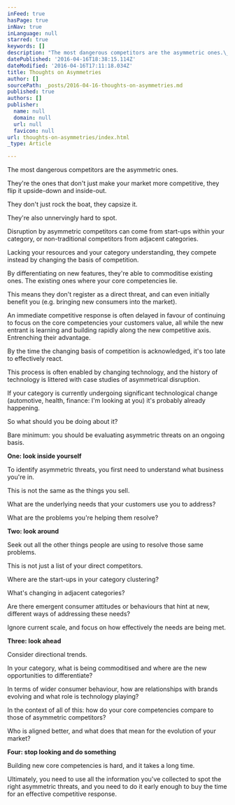 ```yaml
---
inFeed: true
hasPage: true
inNav: true
inLanguage: null
starred: true
keywords: []
description: "The most dangerous competitors are the asymmetric ones.\_"
datePublished: '2016-04-16T18:38:15.114Z'
dateModified: '2016-04-16T17:11:18.034Z'
title: Thoughts on Asymmetries
author: []
sourcePath: _posts/2016-04-16-thoughts-on-asymmetries.md
published: true
authors: []
publisher:
  name: null
  domain: null
  url: null
  favicon: null
url: thoughts-on-asymmetries/index.html
_type: Article

---
```

The most dangerous competitors are the asymmetric ones. 

They're the ones that don't just make your market more competitive, they flip it upside-down and inside-out. 

They don't just rock the boat, they capsize it. 

They're also unnervingly hard to spot.

Disruption by asymmetric competitors can come from start-ups within your category, or non-traditional competitors from adjacent categories.

Lacking your resources and your category understanding, they compete instead by changing the basis of competition.

By differentiating on new features, they're able to commoditise existing ones. The existing ones where your core competencies lie.

This means they don't register as a direct threat, and can even initially benefit you (e.g. bringing new consumers into the market).

An immediate competitive response is often delayed in favour of continuing to focus on the core competencies your customers value, all while the new entrant is learning and building rapidly along the new competitive axis. Entrenching their advantage.

By the time the changing basis of competition is acknowledged, it's too late to effectively react.

This process is often enabled by changing technology, and the history of technology is littered with case studies of asymmetrical disruption.

If your category is currently undergoing significant technological change (automotive, health, finance: I'm looking at you) it's probably already happening. 

So what should you be doing about it? 

Bare minimum: you should be evaluating asymmetric threats on an ongoing basis.

**One: look inside yourself**

To identify asymmetric threats, you first need to understand what business you're in. 

This is not the same as the things you sell.  

What are the underlying needs that your customers use you to address?

What are the problems you're helping them resolve? 

**Two: look around**

Seek out all the other things people are using to resolve those same problems. 

This is not just a list of your direct competitors. 

Where are the start-ups in your category clustering?

What's changing in adjacent categories?

Are there emergent consumer attitudes or behaviours that hint at new, different ways of addressing these needs? 

Ignore current scale, and focus on how effectively the needs are being met. 

**Three: look ahead**

Consider directional trends. 

In your category, what is being commoditised and where are the new opportunities to differentiate? 

In terms of wider consumer behaviour, how are relationships with brands evolving and what role is technology playing? 

In the context of all of this: how do your core competencies compare to those of asymmetric competitors? 

Who is aligned better, and what does that mean for the evolution of your market? 

**Four: stop looking and do something**

Building new core competencies is hard, and it takes a long time. 

Ultimately, you need to use all the information you've collected to spot the right asymmetric threats, and you need to do it early enough to buy the time for an effective competitive response.